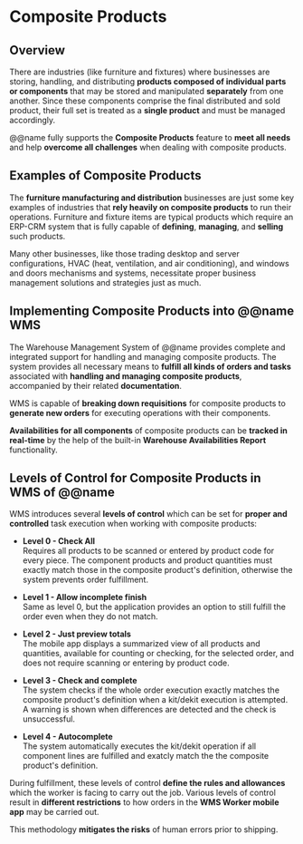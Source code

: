 # Composite Products

## Overview

There are industries (like furniture and fixtures) where businesses are storing, handling, and distributing **products composed of individual parts or components** that may be stored and manipulated **separately** from one another. 
Since these components comprise the final distributed and sold product, their full set is treated as a **single product** and must be managed accordingly.  

@@name fully supports the **Composite Products** feature to **meet all needs** and help **overcome all challenges** when dealing with composite products.  

## Examples of Composite Products

The **furniture manufacturing and distribution** businesses are just some key examples of industries that **rely heavily on composite products** to run their operations. 
Furniture and fixture items are typical products which require an ERP-CRM system that is fully capable of **defining**, **managing**, and **selling** such products. 

Many other businesses, like those trading desktop and server configurations, HVAC (heat, ventilation, and air conditioning), and windows and doors mechanisms and systems, necessitate proper business management solutions and strategies just as much.  

## Implementing Composite Products into @@name WMS

The Warehouse Management System of @@name provides complete and integrated support for handling and managing composite products. 
The system provides all necessary means to **fulfill all kinds of orders and tasks** associated with **handling and managing composite products**, accompanied by their related **documentation**.  

WMS is capable of **breaking down requisitions** for composite products to **generate new orders** for executing operations with their components.  

**Availabilities for all components** of composite products can be **tracked in real-time** by the help of the built-in **Warehouse Availabilities Report** functionality.  

## Levels of Control for Composite Products in WMS of @@name

WMS introduces several **levels of control** which can be set for **proper and controlled** task execution when working with composite products: 

* **Level 0 - Check All**  
Requires all products to be scanned or entered by product code for every piece. 
The component products and product quantities must exactly match those in the composite product's definition, otherwise the system prevents order fulfillment.  

* **Level 1 - Allow incomplete finish**  
Same as level 0, but the application provides an option to still fulfill the order even when they do not match.  

* **Level 2 - Just preview totals**  
The mobile app displays a summarized view of all products and quantities, available for counting or checking, for the selected order, and does not require scanning or entering by product code.  

* **Level 3 - Check and complete**  
The system checks if the whole order execution exactly matches the composite product's definition when a kit/dekit execution is attempted. 
A warning is shown when differences are detected and the check is unsuccessful. 

* **Level 4 - Autocomplete**  
The system automatically executes the kit/dekit operation if all component lines are fulfilled and exatcly match the the composite product's definition.  

During fulfillment, these levels of control **define the rules and allowances** which the worker is facing to carry out the job. 
Various levels of control result in **different restrictions** to how orders in the **WMS Worker mobile app** may be carried out.  

This methodology **mitigates the risks** of human errors prior to shipping.  
